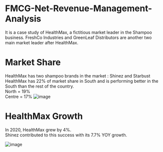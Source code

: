 # FMCG-Net-Revenue-Management-Analysis
It is a case study of HealthMax, a fictitious market leader in the Shampoo business. FreshCo Industries and GreenLeaf Distributors are another two main market leader after HealthMax. 
# Market Share 
HealthMax has two shampoo brands in the market : Shinez and Starbust<br>
HealthMax has 22% of market share in South and is performing better in the South than the rest of the country.<br>
North = 19% <br>
Centre = 17%
![image](https://github.com/user-attachments/assets/57877ab2-c37e-45e3-9fb5-9fb35fe10d46)
# HealthMax Growth
In 2020, HealthMax grew by 4%.<br> Shinez contributed to this success with its 7.7% YOY growth.

![image](https://github.com/user-attachments/assets/be71f3f6-8104-4e5f-aa9f-58ca07616665)


